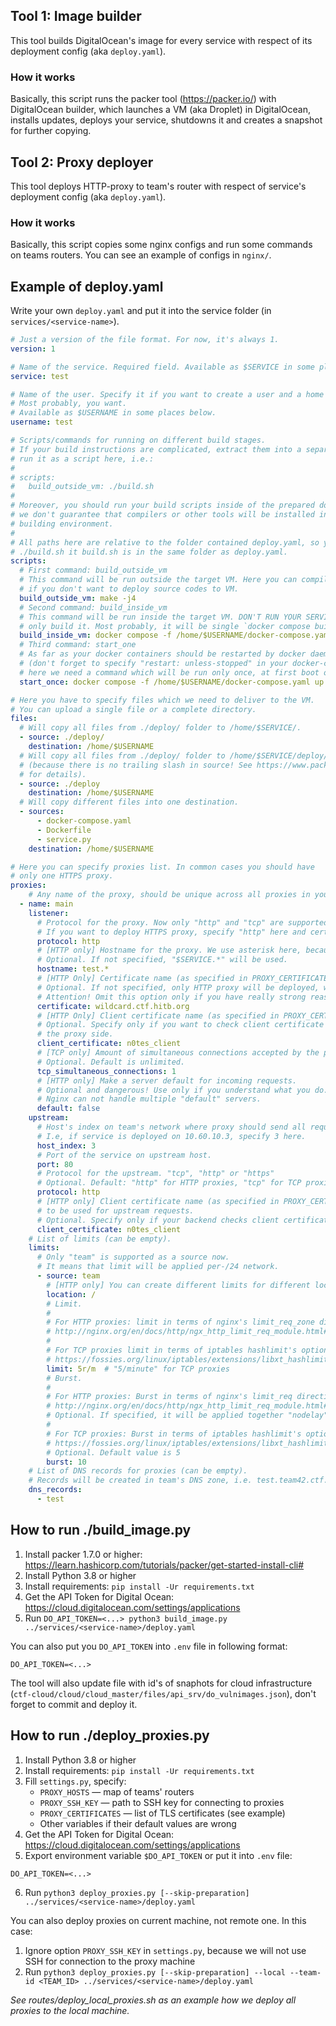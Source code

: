 ## Tool 1: Image builder 

This tool builds DigitalOcean's image for every service
with respect of its deployment config (aka `deploy.yaml`).

### How it works

Basically, this script runs the packer tool (https://packer.io/) with DigitalOcean builder,
which launches a VM (aka Droplet) in DigitalOcean, installs updates, deploys your service,
shutdowns it and creates a snapshot for further copying.

## Tool 2: Proxy deployer 

This tool deploys HTTP-proxy to team's router
with respect of service's deployment config (aka `deploy.yaml`).

### How it works

Basically, this script copies some nginx configs and run some commands
on teams routers. You can see an example of configs in `nginx/`.

## Example of deploy.yaml

Write your own `deploy.yaml` and put it into the service folder (in `services/<service-name>`).

```yaml
# Just a version of the file format. For now, it's always 1.
version: 1

# Name of the service. Required field. Available as $SERVICE in some places below.
service: test

# Name of the user. Specify it if you want to create a user and a home directory.
# Most probably, you want.
# Available as $USERNAME in some places below.
username: test

# Scripts/commands for running on different build stages.
# If your build instructions are complicated, extract them into a separate file, and
# run it as a script here, i.e.:
#
# scripts:
#   build_outside_vm: ./build.sh
# 
# Moreover, you should run your build scripts inside of the prepared docker environment, because
# we don't guarantee that compilers or other tools will be installed in the 
# building environment.
#
# All paths here are relative to the folder contained deploy.yaml, so you can write 
# ./build.sh it build.sh is in the same folder as deploy.yaml.
scripts:
  # First command: build_outside_vm
  # This command will be run outside the target VM. Here you can compile you code, 
  # if you don't want to deploy source codes to VM.
  build_outside_vm: make -j4
  # Second command: build_inside_vm
  # This command will be run inside the target VM. DON'T RUN YOUR SERVICE HERE,
  # only build it. Most probably, it will be single `docker compose build --pull` command here.
  build_inside_vm: docker compose -f /home/$USERNAME/docker-compose.yaml build --pull
  # Third command: start_one
  # As far as your docker containers should be restarted by docker daemon itself 
  # (don't forget to specify "restart: unless-stopped" in your docker-compose.yaml!),
  # here we need a command which will be run only once, at first boot of team's VM.
  start_once: docker compose -f /home/$USERNAME/docker-compose.yaml up -d

# Here you have to specify files which we need to deliver to the VM.
# You can upload a single file or a complete directory. 
files:
  # Will copy all files from ./deploy/ folder to /home/$SERVICE/.
  - source: ./deploy/
    destination: /home/$USERNAME
  # Will copy all files from ./deploy/ folder to /home/$SERVICE/deploy/
  # (because there is no trailing slash in source! See https://www.packer.io/docs/provisioners/file#directory-uploads
  # for details).
  - source: ./deploy
    destination: /home/$USERNAME
  # Will copy different files into one destination.
  - sources:
      - docker-compose.yaml
      - Dockerfile
      - service.py
    destination: /home/$USERNAME

# Here you can specify proxies list. In common cases you should have
# only one HTTPS proxy.
proxies:  
    # Any name of the proxy, should be unique across all proxies in your service.   
  - name: main
    listener:
      # Protocol for the proxy. Now only "http" and "tcp" are supported. 
      # If you want to deploy HTTPS proxy, specify "http" here and certificate below.
      protocol: http
      # [HTTP only] Hostname for the proxy. We use asterisk here, because real domain is test.team42.ctf.hitb.org
      # Optional. If not specified, "$SERVICE.*" will be used.      
      hostname: test.*
      # [HTTP Only] Certificate name (as specified in PROXY_CERTIFICATES in settings.py).
      # Optional. If not specified, only HTTP proxy will be deployed, without TLS. 
      # Attention! Omit this option only if you have really strong reasons to disable TLS!
      certificate: wildcard.ctf.hitb.org
      # [HTTP Only] Client certificate name (as specified in PROXY_CERTIFICATES in settings.py).
      # Optional. Specify only if you want to check client certificate on
      # the proxy side.
      client_certificate: n0tes_client
      # [TCP only] Amount of simultaneous connections accepted by the proxy FROM ONE TEAM.
      # Optional. Default is unlimited. 
      tcp_simultaneous_connections: 1
      # [HTTP only] Make a server default for incoming requests.
      # Optional and dangerous! Use only if you understand what you do. Default value is false.
      # Nginx can not handle multiple "default" servers.
      default: false
    upstream:
      # Host's index on team's network where proxy should send all requests.
      # I.e, if service is deployed on 10.60.10.3, specify 3 here.
      host_index: 3
      # Port of the service on upstream host.
      port: 80
      # Protocol for the upstream. "tcp", "http" or "https"
      # Optional. Default: "http" for HTTP proxies, "tcp" for TCP proxies
      protocol: http
      # [HTTP only] Client certificate name (as specified in PROXY_CERTIFICATES in settings.py)
      # to be used for upstream requests.
      # Optional. Specify only if your backend checks client certificate.
      client_certificate: n0tes_client
    # List of limits (can be empty).
    limits:
      # Only "team" is supported as a source now.
      # It means that limit will be applied per-/24 network.
      - source: team
        # [HTTP only] You can create different limits for different locations.
        location: /
        # Limit. 
        # 
        # For HTTP proxies: limit in terms of nginx's limit_req_zone directive: 
        # http://nginx.org/en/docs/http/ngx_http_limit_req_module.html#limit_req_zone.
        # 
        # For TCP proxies limit in terms of iptables hashlimit's option:
        # https://fossies.org/linux/iptables/extensions/libxt_hashlimit.man
        limit: 5r/m  # "5/minute" for TCP proxies
        # Burst.
        # 
        # For HTTP proxies: Burst in terms of nginx's limit_req directive:
        # http://nginx.org/en/docs/http/ngx_http_limit_req_module.html#limit_req.
        # Optional. If specified, it will be applied together "nodelay" option.
        #
        # For TCP proxies: Burst in terms of iptables hashlimit's option −−hashlimit−burst:
        # https://fossies.org/linux/iptables/extensions/libxt_hashlimit.man
        # Optional. Default value is 5
        burst: 10
    # List of DNS records for proxies (can be empty). 
    # Records will be created in team's DNS zone, i.e. test.team42.ctf.hitb.org. 
    dns_records:
      - test
```

## How to run ./build_image.py

1. Install packer 1.7.0 or higher: https://learn.hashicorp.com/tutorials/packer/get-started-install-cli#
2. Install Python 3.8 or higher
3. Install requirements: `pip install -Ur requirements.txt`
4. Get the API Token for Digital Ocean: https://cloud.digitalocean.com/settings/applications
5. Run `DO_API_TOKEN=<...> python3 build_image.py ../services/<service-name>/deploy.yaml`

You can also put you `DO_API_TOKEN` into `.env` file in following format:
```dotenv
DO_API_TOKEN=<...>
```

The tool will also update file with id's of snaphots for cloud infrastructure 
(`ctf-cloud/cloud/cloud_master/files/api_srv/do_vulnimages.json`),
don't forget to commit and deploy it.

## How to run ./deploy_proxies.py

1. Install Python 3.8 or higher
2. Install requirements: `pip install -Ur requirements.txt`
3. Fill `settings.py`, specify:
   - `PROXY_HOSTS` — map of teams' routers
   - `PROXY_SSH_KEY` — path to SSH key for connecting to proxies
   - `PROXY_CERTIFICATES` — list of TLS certificates (see example)
   - Other variables if their default values are wrong
4. Get the API Token for Digital Ocean: https://cloud.digitalocean.com/settings/applications
5. Export environment variable `$DO_API_TOKEN` or put it into `.env` file:
```dotenv
DO_API_TOKEN=<...>
```
6. Run `python3 deploy_proxies.py [--skip-preparation] ../services/<service-name>/deploy.yaml`

You can also deploy proxies on current machine, not remote one. In this case:
1. Ignore option `PROXY_SSH_KEY` in `settings.py`, because we will not use SSH for connection to the proxy machine
2. Run `python3 deploy_proxies.py [--skip-preparation] --local --team-id <TEAM_ID> ../services/<service-name>/deploy.yaml`

_See routes/deploy_local_proxies.sh as an example how we deploy all proxies to the local machine._
